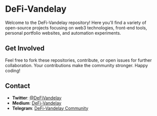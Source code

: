# DeFi-Vandelay

Welcome to the DeFi-Vandelay repository! Here you'll find a variety of open-source projects focusing on web3 technologies, front-end tools, personal portfolio websites, and automation experiments.

## Get Involved
Feel free to fork these repositories, contribute, or open issues for further collaboration. Your contributions make the community stronger. Happy coding!

## Contact
- **Twitter**: [@DeFiVandelay](https://twitter.com/DeFiVandelay)
- **Medium**: [DeFi-Vandelay](https://medium.com/@DeFiVandelay)
- **Telegram**: [DeFi-Vandelay Community](https://t.me/DeFiVandelay)
